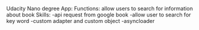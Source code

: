 Udacity Nano degree App:
Functions: allow users to search for information about book
Skills:
 -api request from google book
 -allow user to search for key word
 -custom adapter and custom object
 -asyncloader
